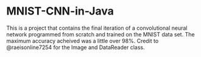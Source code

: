# MNIST-CNN-in-Java
This is a project that contains the final iteration of a convolutional neural network programmed from scratch and trained on the MNIST data set. The maximum accuracy acheived was a little over 98%. Credit to @raeisonline7254 for the Image and DataReader class.
